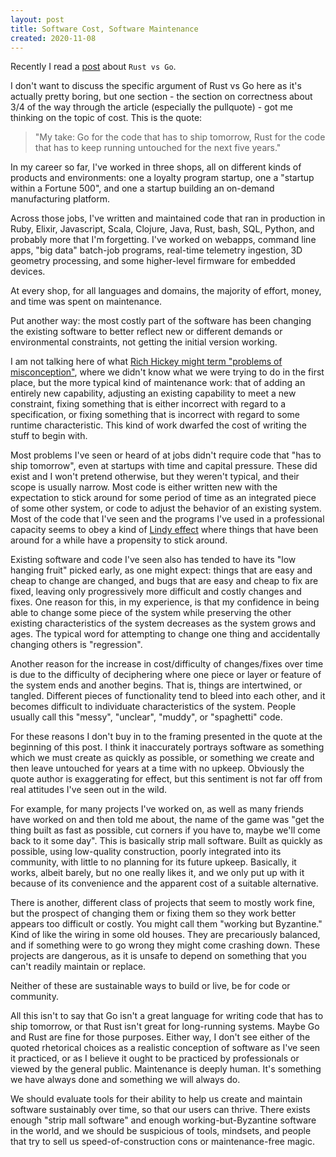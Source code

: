 ```yaml
---
layout: post
title: Software Cost, Software Maintenance
created: 2020-11-08
---
```


Recently I read a [post](https://bitfieldconsulting.com/golang/rust-vs-go) about
`Rust vs Go`.

I don't want to discuss the specific argument of Rust vs Go here as it's actually pretty boring,
but one section - the
section on correctness about 3/4 of the way through the article (especially the pullquote) -
got me thinking on the topic of cost. This is the quote:

> "My take: Go for the code that has to ship tomorrow, Rust for the code that has to keep running untouched for the next five years."

In my career so far, I've worked in three shops, all on different
kinds of products and environments: one a loyalty program startup, one a
"startup within a Fortune 500", and one a startup building an on-demand
manufacturing platform.

Across those jobs, I've written and maintained code that ran in 
production in Ruby, Elixir, Javascript, Scala, Clojure, Java, Rust, bash, SQL, Python,
and probably more that I'm forgetting. I've worked on webapps, command line
apps, "big data" batch-job programs, real-time telemetry ingestion, 3D geometry processing,
and some higher-level firmware for embedded devices.

At every shop, for all languages and domains, the majority of effort, money, and time 
was spent on maintenance.

Put another way: the most costly part of the software has been changing the
existing software to better reflect new or different demands or environmental
constraints, not getting the initial version working.

I am not talking here of what [Rich Hickey might term "problems of misconception"](https://youtu.be/2V1FtfBDsLU?t=1643),
where we didn't know what we were trying to do in the first place, but the more typical kind 
of maintenance work: that of adding an entirely new capability,
adjusting an existing capability to meet a new constraint, fixing something that is either incorrect
with regard to a specification, or fixing something that is incorrect with regard to some runtime characteristic.
This kind of work dwarfed the cost of writing the stuff to begin with.

Most problems I've seen or heard of at jobs didn't require code
that "has to ship tomorrow", even at startups with time and capital pressure.
These did exist and I won't pretend otherwise, but they weren't typical, and
their scope is usually narrow. Most code is either written new with the
expectation to stick around for some period of time as an integrated piece of
some other system, or code to adjust the behavior of an existing system.
Most of the code that I've seen and the programs I've used
in a professional capacity seems to obey a kind of [Lindy
effect](https://en.wikipedia.org/wiki/Lindy_effect) where things that have been
around for a while have a propensity to stick around.

Existing software and code I've seen also has tended to have its "low hanging
fruit" picked early, as one might expect:
things that are easy and cheap to change are changed, and bugs that are easy and cheap to fix are fixed, 
leaving only progressively more difficult and costly changes and fixes. One reason for this,
in my experience, is that my confidence in being able to
change some piece of the system while preserving the other existing characteristics of
the system decreases as the system grows and ages. The typical word for
attempting to change one thing and accidentally changing others is "regression".

Another reason for the increase in cost/difficulty of changes/fixes over time
is due to the difficulty of deciphering where one piece or layer or feature of
the system ends and another begins. That is, things are intertwined, or tangled.
Different pieces of functionality tend to bleed into each other, and it becomes
difficult to individuate characteristics of the system. People usually call this
"messy", "unclear", "muddy", or "spaghetti" code.

For these reasons I don't buy in to the framing presented in the
quote at the beginning of this post. I think it inaccurately portrays software
as something which we must create as quickly as possible, or something we create and then leave
untouched for years at a time with no upkeep. Obviously the quote author is exaggerating for
effect, but this sentiment is not far off from real attitudes I've seen out in the
wild.

For example, for many projects I've worked on, as well as many friends have worked on and
then told me about, the name of the game was "get the thing built as fast as
possible, cut corners if you have to, maybe we'll come back to it some day". This is basically strip mall software.
Built as quickly as possible, using low-quality construction, poorly integrated into its community,
with little to no planning for its future upkeep. Basically, it works,
albeit barely, but no one really likes it, and we only put up with it because of its convenience
and the apparent cost of a suitable alternative.

There is another, different class of projects that seem to mostly work fine, but the 
prospect of changing them or fixing them so they work better appears too 
difficult or costly. You might call them "working but Byzantine."
Kind of like the wiring in some old houses.
They are precariously balanced, and if something were to go wrong they might come
crashing down. These projects are dangerous, as it is unsafe to depend on something
that you can't readily maintain or replace.

Neither of these are sustainable ways to build or live, be for code or community.

All this isn't to say that Go isn't a great
language for writing code that has to ship tomorrow, or that Rust isn't great
for long-running systems. Maybe Go and Rust are fine for those purposes. Either way, I
don't see either of the quoted rhetorical choices as a realistic conception of software as I've seen it
practiced, or as I believe it ought to be practiced by professionals or viewed
by the general public. Maintenance is deeply human. It's something we have
always done and something we will always do.

We should evaluate tools for their ability to help us create and maintain software
sustainably over time, so that our users can
thrive. There exists enough "strip mall software" and enough working-but-Byzantine software in the world, and we should be
suspicious of tools, mindsets, and people that try to sell us speed-of-construction cons or maintenance-free magic.
